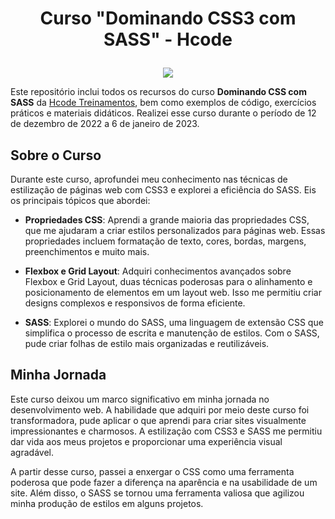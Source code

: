 # <p align="center">Curso "Dominando CSS3 com SASS" - Hcode</p>

<p align="center">
    <img src="https://github.com/GabrielLima5/curso-css-hcode/blob/main/Certificado/certificado.jpg"> 
</p>

Este repositório inclui todos os recursos do curso **Dominando CSS com SASS** da <a href="https://hcode.com.br/">Hcode Treinamentos</a>, bem como exemplos de código, exercícios práticos e materiais didáticos. Realizei esse curso durante o período de 12 de dezembro de 2022 a 6 de janeiro de 2023.

## Sobre o Curso
Durante este curso, aprofundei meu conhecimento nas técnicas de estilização de páginas web com CSS3 e explorei a eficiência do SASS. Eis os principais tópicos que abordei:

* **Propriedades CSS**: Aprendi a grande maioria das propriedades CSS, que me ajudaram a criar estilos personalizados para páginas web. Essas propriedades incluem formatação de texto, cores, bordas, margens, preenchimentos e muito mais.

* **Flexbox e Grid Layout**: Adquiri conhecimentos avançados sobre Flexbox e Grid Layout, duas técnicas poderosas para o alinhamento e posicionamento de elementos em um layout web. Isso me permitiu criar designs complexos e responsivos de forma eficiente.

* **SASS**: Explorei o mundo do SASS, uma linguagem de extensão CSS que simplifica o processo de escrita e manutenção de estilos. Com o SASS, pude criar folhas de estilo mais organizadas e reutilizáveis.

## Minha Jornada
Este curso deixou um marco significativo em minha jornada no desenvolvimento web. A habilidade que adquiri por meio deste curso foi transformadora, pude aplicar o que aprendi para criar sites visualmente impressionantes e charmosos. A estilização com CSS3 e SASS me permitiu dar vida aos meus projetos e proporcionar uma experiência visual agradável. 

A partir desse curso, passei a enxergar o CSS como uma ferramenta poderosa que pode fazer a diferença na aparência e na usabilidade de um site. Além disso, o SASS se tornou uma ferramenta valiosa que agilizou minha produção de estilos em alguns projetos.
